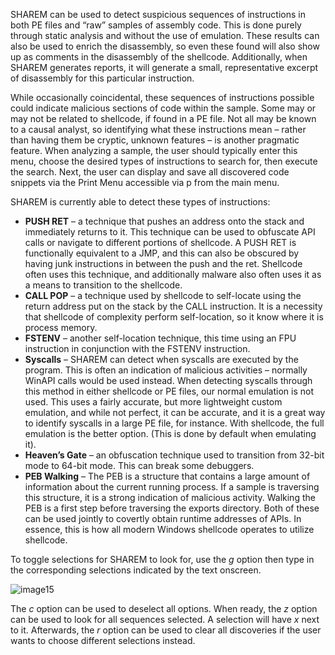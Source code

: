 SHAREM can be used to detect suspicious sequences of instructions in both PE files and “raw” samples of assembly code. This is done purely through static analysis and without the use of emulation. These results can also be used to enrich the disassembly, so even these found will also show up as comments in the disassembly of the shellcode. Additionally, when SHAREM generates reports, it will generate a small, representative excerpt of disassembly for this particular instruction.

While occasionally coincidental, these sequences of instructions possible could indicate malicious sections of code within the sample. Some may or may not be related to shellcode, if found in a PE file. Not all may be known to a causal analyst, so identifying what these instructions mean – rather than having them be cryptic, unknown features – is another pragmatic feature.  When analyzing a sample, the user should typically enter this menu, choose the desired types of instructions to search for, then execute the search. Next, the user can display and save all discovered code snippets via the Print Menu accessible via p from the main menu.

SHAREM is currently able to detect these types of instructions:
- **PUSH RET** – a technique that pushes an address onto the stack and immediately returns to it. This technique can be used to obfuscate API calls or navigate to different portions of shellcode. A PUSH RET is functionally equivalent to a JMP, and this can also be obscured by having junk instructions in between the push and the ret. Shellcode often uses this technique, and additionally malware also often uses it as a means to transition to the shellcode.
- **CALL POP** – a technique used by shellcode to self-locate using the return address put on the stack by the CALL instruction. It is a necessity that shellcode of complexity perform self-location, so it know where it is process memory.
- **FSTENV** – another self-location technique, this time using an FPU instruction in conjunction with the FSTENV instruction.
- **Syscalls** – SHAREM can detect when syscalls are executed by the program. This is often an indication of malicious activities – normally WinAPI calls would be used instead. When detecting syscalls through this method in either shellcode or PE files, our normal emulation is not used. This uses a fairly accurate, but more lightweight custom emulation, and while not perfect, it can be accurate, and it is a great way to identify syscalls in a large PE file, for instance. With shellcode, the full emulation is the better option. (This is done by default when emulating it).
- **Heaven’s Gate** – an obfuscation technique used to transition from 32-bit mode to 64-bit mode. This can break some debuggers.
- **PEB Walking** – The PEB is a structure that contains a large amount of information about the current running process. If a sample is traversing this structure, it is a strong indication of malicious activity. Walking the PEB is a first step before traversing the exports directory. Both of these can be used jointly to covertly obtain runtime addresses of APIs. In essence, this is how all modern Windows shellcode operates to utilize shellcode.

To toggle selections for SHAREM to look for, use the _g_ option then type in the corresponding selections indicated by the text onscreen.

![image15](https://user-images.githubusercontent.com/114108866/192050301-60a8e653-366d-4ece-8b7f-94e6f15d0545.png)

The _c_ option can be used to deselect all options. When ready, the _z_ option can be used to look for all sequences selected. A selection will have _x_ next to it. Afterwards, the _r_ option can be used to clear all discoveries if the user wants to choose different selections instead.